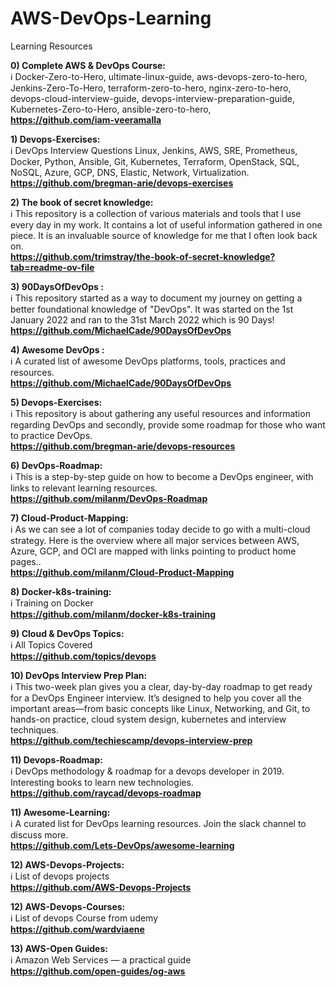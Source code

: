 # AWS-DevOps-Learning
Learning Resources

**0) Complete AWS & DevOps Course:**   
ℹ️    Docker-Zero-to-Hero, ultimate-linux-guide, aws-devops-zero-to-hero,  Jenkins-Zero-To-Hero,  terraform-zero-to-hero, nginx-zero-to-hero, devops-cloud-interview-guide, devops-interview-preparation-guide, Kubernetes-Zero-to-Hero, ansible-zero-to-hero,     
**https://github.com/iam-veeramalla**

**1) Devops-Exercises:**   
ℹ️ DevOps Interview Questions Linux, Jenkins, AWS, SRE, Prometheus, Docker, Python, Ansible, Git, Kubernetes, Terraform, OpenStack, SQL, NoSQL, Azure, GCP, DNS, Elastic, Network, Virtualization.   
**https://github.com/bregman-arie/devops-exercises**

**2) The book of secret knowledge:**   
ℹ️ This repository is a collection of various materials and tools that I use every day in my work. It contains a lot of useful information gathered in one piece. It is an invaluable source of knowledge for me that I often look back on.  
**https://github.com/trimstray/the-book-of-secret-knowledge?tab=readme-ov-file**

**3) 90DaysOfDevOps :**   
ℹ️ This repository started as a way to document my journey on getting a better foundational knowledge of "DevOps". It was started on the 1st January 2022 and ran to the 31st March 2022 which is 90 Days!  
**https://github.com/MichaelCade/90DaysOfDevOps**

**4) Awesome DevOps :**   
ℹ️ A curated list of awesome DevOps platforms, tools, practices and resources.  
**https://github.com/MichaelCade/90DaysOfDevOps**

**5) Devops-Exercises:**   
ℹ️  This repository is about gathering any useful resources and information regarding DevOps and secondly, provide some roadmap for those who want to practice DevOps.  
**https://github.com/bregman-arie/devops-resources**


**6) DevOps-Roadmap:**   
ℹ️  This is a step-by-step guide on how to become a DevOps engineer, with links to relevant learning resources.  
**https://github.com/milanm/DevOps-Roadmap**

**7) Cloud-Product-Mapping:**   
ℹ️  As we can see a lot of companies today decide to go with a multi-cloud strategy. Here is the overview where all major services between AWS, Azure, GCP, and OCI are mapped with links pointing to product home pages..  
**https://github.com/milanm/Cloud-Product-Mapping**

**8) Docker-k8s-training:**   
ℹ️  Training on Docker  
**https://github.com/milanm/docker-k8s-training**

**9) Cloud & DevOps Topics:**   
ℹ️  All Topics Covered  
**https://github.com/topics/devops**

**10) DevOps Interview Prep Plan:**   
ℹ️  This two-week plan gives you a clear, day-by-day roadmap to get ready for a DevOps Engineer interview. It’s designed to help you cover all the important areas—from basic concepts like Linux, Networking, and Git, to hands-on practice, cloud system design, kubernetes and interview techniques.    
**https://github.com/techiescamp/devops-interview-prep**

**11) Devops-Roadmap:**   
ℹ️   DevOps methodology & roadmap for a devops developer in 2019. Interesting books to learn new technologies.    
**https://github.com/raycad/devops-roadmap**

**11) Awesome-Learning:**   
ℹ️   A curated list for DevOps learning resources. Join the slack channel to discuss more.    
**https://github.com/Lets-DevOps/awesome-learning**

**12) AWS-Devops-Projects:**   
ℹ️   List of devops projects  
**https://github.com/AWS-Devops-Projects**


**12) AWS-Devops-Courses:**   
ℹ️   List of devops Course from udemy  
**https://github.com/wardviaene**


**13) AWS-Open Guides:**   
ℹ️   Amazon Web Services — a practical guide  
**https://github.com/open-guides/og-aws**
